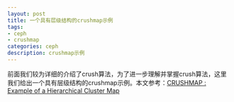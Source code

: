 ```yaml
---
layout: post
title: 一个具有层级结构的crushmap示例
tags:
- ceph
- crushmap
categories: ceph
description: crushmap示例
---
```



前面我们较为详细的介绍了crush算法，为了进一步理解并掌握crush算法，这里我们给出一个具有层级结构的crushmap示例。本文参考：[CRUSHMAP : Example of a Hierarchical Cluster Map](http://ceph.com/geen-categorie/crushmap-example-of-a-hierarchical-cluster-map/)

<!-- more -->


<br />
<br />
<br />


